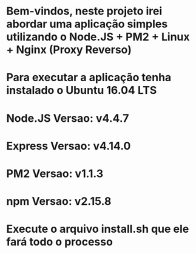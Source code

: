 # Bem-vindos, neste projeto irei abordar uma aplicação simples utilizando o Node.JS + PM2 + Linux + Nginx (Proxy Reverso)
# Para executar a aplicação tenha instalado o Ubuntu 16.04 LTS
# Node.JS Versao: v4.4.7
# Express Versao: v4.14.0
# PM2 Versao: v1.1.3
# npm Versao: v2.15.8
# Execute o arquivo install.sh que ele fará todo o processo
